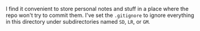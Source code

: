 I find it convenient to store personal notes and stuff in a place where the
repo won't try to commit them. I've set the `.gitignore` to ignore everything
in this directory under subdirectories named `SD`, `LR`, or `GM`.
